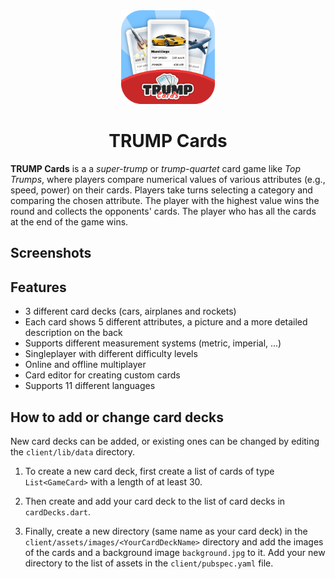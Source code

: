 <div align="center">
  <img src="./images/app-logo-rounded.png" alt="logo" width="150" height="auto" />
  <h1>TRUMP Cards</h1>
</div>

**TRUMP Cards** is a a *super-trump* or *trump-quartet* card game like *Top Trumps*, where players compare numerical values of various attributes (e.g., speed, power) on their cards. Players take turns selecting a category and comparing the chosen attribute. The player with the highest value wins the round and collects the opponents' cards. The player who has all the cards at the end of the game wins.

## Screenshots

## Features
- 3 different card decks (cars, airplanes and rockets)
- Each card shows 5 different attributes, a picture and a more detailed description on the back
- Supports different measurement systems (metric, imperial, ...)
- Singleplayer with different difficulty levels
- Online and offline multiplayer
- Card editor for creating custom cards
- Supports 11 different languages

## How to add or change card decks
New card decks can be added, or existing ones can be changed by editing the `client/lib/data` directory.

1. To create a new card deck, first create a list of cards of type `List<GameCard>` with a length of at least 30.

2. Then create and add your card deck to the list of card decks in `cardDecks.dart`.

3. Finally, create a new directory (same name as your card deck) in the `client/assets/images/<YourCardDeckName>` directory and add the images of the cards and a background image `background.jpg` to it. Add your new directory to the list of assets in the `client/pubspec.yaml` file.

